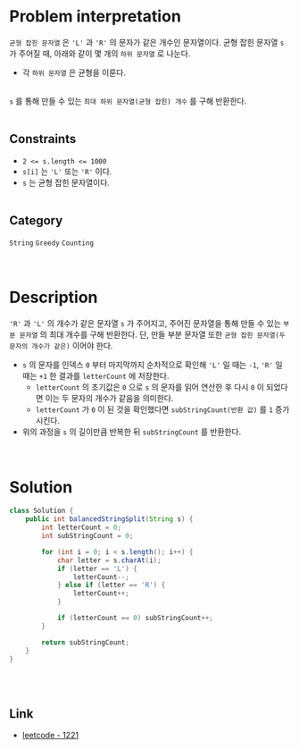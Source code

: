 # Problem interpretation
`균형 잡힌 문자열` 은 `'L'` 과 `'R'` 의 문자가 같은 개수인 문자열이다. 균형 잡힌 문자열 `s` 가 주어질 때, 아래와 같이 몇 개의 `하위 문자열` 로 나눈다.
- 각 `하위 문자열` 은 균형을 이룬다.
<br/><br/>

`s` 를 통해 만들 수 있는 `최대 하위 문자열(균형 잡힌) 개수` 를 구해 반환한다.
<br/><br/>

## Constraints
- `2 <= s.length <= 1000`
- `s[i]` 는 `'L'` 또는 `'R'` 이다.
- `s` 는 균형 잡힌 문자열이다.
<br/><br/>

## Category
`String` `Greedy` `Counting`
<br/><br/><br/>

# Description
`'R'` 과 `'L'` 의 개수가 같은 문자열 `s` 가 주어지고, 주어진 문자열을 통해 만들 수 있는 `부분 문자열` 의 최대 개수를 구해 반환한다. 단, 만들 부분 문자열 또한 `균형 잡힌 문자열(두 문자의 개수가 같은)` 이어야 한다.
- `s` 의 문자를 인덱스 `0` 부터 마지막까지 순차적으로 확인해 `'L'` 일 때는 `-1`, `'R'` 일 때는 `+1` 한 결과를 `letterCount` 에 저장한다.
    - `letterCount` 의 초기값은 `0` 으로 `s` 의 문자를 읽어 연산한 후 다시 `0` 이 되었다면 이는 두 문자의 개수가 같음을 의미한다.
    - `letterCount` 가 `0` 이 된 것을 확인했다면 `subStringCount(반환 값)` 를 `1` 증가 시킨다.
- 위의 과정을 `s` 의 길이만큼 반복한 뒤 `subStringCount` 를 반환한다.
<br/><br/><br/>

# Solution
```java
class Solution {
    public int balancedStringSplit(String s) {
        int letterCount = 0;
        int subStringCount = 0;

        for (int i = 0; i < s.length(); i++) {
            char letter = s.charAt(i);
            if (letter == 'L') {
                letterCount--;
            } else if (letter == 'R') {
                letterCount++;
            }

            if (letterCount == 0) subStringCount++;
        }

        return subStringCount;
    }
}
```
<br/><br/>

## Link
- [leetcode - 1221](https://leetcode.com/problems/split-a-string-in-balanced-strings/description/)